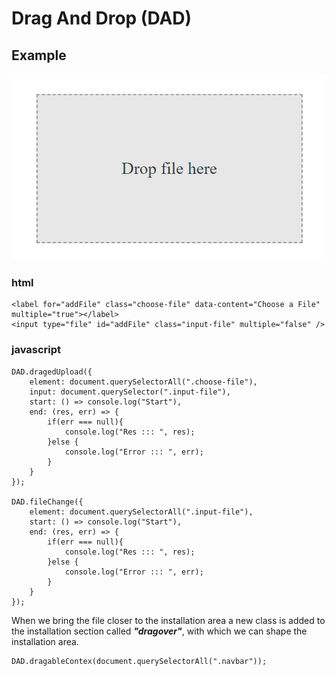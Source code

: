 # Drag And Drop (DAD)

## Example

<img src="./example.png" alt="Drop file here draggable file upload" />

### html

    <label for="addFile" class="choose-file" data-content="Choose a File" multiple="true"></label>
    <input type="file" id="addFile" class="input-file" multiple="false" />

### javascript

    DAD.dragedUpload({
        element: document.querySelectorAll(".choose-file"),
        input: document.querySelector(".input-file"),
        start: () => console.log("Start"),
        end: (res, err) => {
            if(err === null){
                console.log("Res ::: ", res);
            }else {
                console.log("Error ::: ", err);
            }
        }
    });

    DAD.fileChange({
        element: document.querySelectorAll(".input-file"),
        start: () => console.log("Start"),
        end: (res, err) => {
            if(err === null){
                console.log("Res ::: ", res);
            }else {
                console.log("Error ::: ", err);
            }
        }
    });

When we bring the file closer to the installation area a new class is added to the installation section called ***"dragover"***, with which we can shape the installation area․

    DAD.dragableContex(document.querySelectorAll(".navbar"));